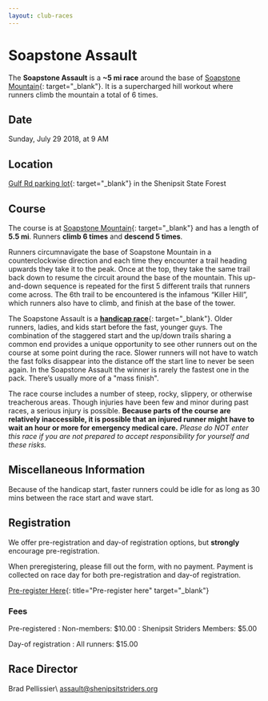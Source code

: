 ```yaml
---
layout: club-races
---
```


# Soapstone Assault

The **Soapstone Assault** is a **~5 mi race** around the base of [Soapstone Mountain](http://www.ct.gov/deep/shenipsit){: target="_blank"}. It is a supercharged hill workout where runners climb the mountain a total of 6 times.

## Date
Sunday, July 29 2018, at 9 AM

## Location
[Gulf Rd parking lot](https://www.google.com/maps/place/41%C2%B057'41.8%22N+72%C2%B024'30.9%22W/@41.961598,-72.408573,11z/data=!4m2!3m1!1s0x0:0x0?hl=en){: target="_blank"} in the Shenipsit State Forest

## Course
The course is at [Soapstone Mountain](http://www.ct.gov/deep/shenipsit){: target="_blank"} and has a length of **5.5 mi**. Runners **climb 6 times** and **descend 5 times**.

Runners circumnavigate the base of Soapstone Mountain in a counterclockwise direction and each time they encounter a trail heading upwards they take it to the peak. Once at the top, they take the same trail back down to resume the circuit around the base of the mountain. This up-and-down sequence is repeated for the first 5 different trails that runners come across. The 6th trail to be encountered is the infamous &#8220;Killer Hill&#8221;, which runners also have to climb, and finish at the base of the tower.

The Soapstone Assault is a [**handicap race**](http://en.wikipedia.org/wiki/Handicap_race){: target="_blank"}. Older runners, ladies, and kids start before the fast, younger guys. The combination of the staggered start and the up/down trails sharing a common end provides a unique opportunity to see other runners out on the course at some point during the race. Slower runners will not have to watch the fast folks disappear into the distance off the start line to never be seen again. In the Soapstone Assault the winner is  rarely the fastest one in the pack. There’s usually more of a "mass finish".

The race course includes a number of steep, rocky, slippery, or otherwise treacherous areas. Though injuries have been few and minor during past races, a serious injury is possible. **Because parts of the course are relatively inaccessible, it is possible that an injured runner might have to wait an hour or more for emergency medical care.** *Please do NOT enter this race if you are not prepared to accept responsibility for yourself and these risks.*

## Miscellaneous Information
Because of the handicap start, faster runners could be idle for as long as 30 mins between the race start and wave start.

## Registration
We offer pre-registration and day-of registration options, but **strongly** encourage pre-registration.

When preregistering, please fill out the form, with no payment. Payment is collected on race day for both pre-registration and day-of registration.

[Pre-register Here](https://goo.gl/forms/x1VSNU29LJbzA53r2){: title="Pre-register here" target="_blank"}

### Fees

Pre-registered
: Non-members: $10.00
: Shenipsit Striders Members: $5.00

Day-of registration
: All runners: $15.00

## Race Director
Brad Pellissier\\
[assault@shenipsitstriders.org](mailto:assault@shenipsitstriders.org)